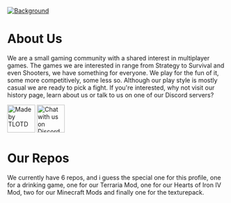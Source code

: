 [![Background](https://tlotd.net/u/social_media_page/tlotd/background.png 'Background')](https://tlotd.net/u/tlotd)
# About Us

We are a small gaming community with a shared interest in multiplayer games. The games we are interested in range from Strategy to Survival and even Shooters, we have something for everyone. We play for the fun of it, some more competitively, some less so. Although our play style is mostly casual we are ready to pick a fight. If you're interested, why not visit our history page, learn about us or talk to us on one of our Discord servers?

<a href="https://tlotd.net"><img src="https://tlotd.net/minecraft/mod/tlotd-made.png" height="64" alt="Made by TLOTD"/></a>
<a href="https://discord.gg/qrdQReN"><img src="https://tlotd.net/minecraft/mod/chat_with_us_on_discord.svg" height="64" alt="Chat with us on Discord"/></a>

# Our Repos
We currently have 6 repos, and i guess the special one for this profile, one for a drinking game, one for our Terraria Mod, one for our Hearts of Iron IV Mod, two for our Minecraft Mods and finally one for the texturepack.
